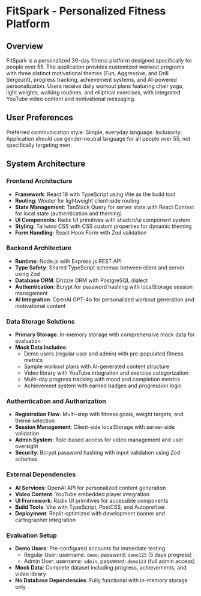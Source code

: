 # FitSpark - Personalized Fitness Platform

## Overview

FitSpark is a personalized 30-day fitness platform designed specifically for people over 55. The application provides customized workout programs with three distinct motivational themes (Fun, Aggressive, and Drill Sergeant), progress tracking, achievement systems, and AI-powered personalization. Users receive daily workout plans featuring chair yoga, light weights, walking routines, and elliptical exercises, with integrated YouTube video content and motivational messaging.

## User Preferences

Preferred communication style: Simple, everyday language.
Inclusivity: Application should use gender-neutral language for all people over 55, not specifically targeting men.

## System Architecture

### Frontend Architecture
- **Framework**: React 18 with TypeScript using Vite as the build tool
- **Routing**: Wouter for lightweight client-side routing
- **State Management**: TanStack Query for server state with React Context for local state (authentication and theming)
- **UI Components**: Radix UI primitives with shadcn/ui component system
- **Styling**: Tailwind CSS with CSS custom properties for dynamic theming
- **Form Handling**: React Hook Form with Zod validation

### Backend Architecture
- **Runtime**: Node.js with Express.js REST API
- **Type Safety**: Shared TypeScript schemas between client and server using Zod
- **Database ORM**: Drizzle ORM with PostgreSQL dialect
- **Authentication**: Bcrypt for password hashing with localStorage session management
- **AI Integration**: OpenAI GPT-4o for personalized workout generation and motivational content

### Data Storage Solutions
- **Primary Storage**: In-memory storage with comprehensive mock data for evaluation
- **Mock Data Includes**: 
  - Demo users (regular user and admin) with pre-populated fitness metrics
  - Sample workout plans with AI-generated content structure
  - Video library with YouTube integration and exercise categorization
  - Multi-day progress tracking with mood and completion metrics
  - Achievement system with earned badges and progression logic

### Authentication and Authorization
- **Registration Flow**: Multi-step with fitness goals, weight targets, and theme selection
- **Session Management**: Client-side localStorage with server-side validation
- **Admin System**: Role-based access for video management and user oversight
- **Security**: Bcrypt password hashing with input validation using Zod schemas

### External Dependencies
- **AI Services**: OpenAI API for personalized content generation
- **Video Content**: YouTube embedded player integration
- **UI Framework**: Radix UI primitives for accessible components
- **Build Tools**: Vite with TypeScript, PostCSS, and Autoprefixer
- **Deployment**: Replit-optimized with development banner and cartographer integration

### Evaluation Setup
- **Demo Users**: Pre-configured accounts for immediate testing
  - Regular User: username: `demo`, password: `demo123` (5 days progress)
  - Admin User: username: `admin`, password: `demo123` (full admin access)
- **Mock Data**: Complete dataset including progress, achievements, and video library
- **No Database Dependencies**: Fully functional with in-memory storage only